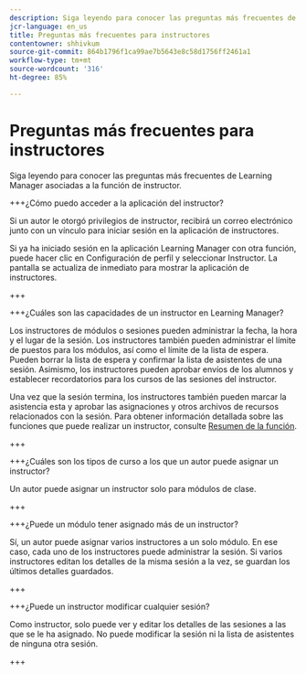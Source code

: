 ```yaml
---
description: Siga leyendo para conocer las preguntas más frecuentes de Learning Manager asociadas a la función de instructor.
jcr-language: en_us
title: Preguntas más frecuentes para instructores
contentowner: shhivkum
source-git-commit: 864b1796f1ca99ae7b5643e8c58d1756ff2461a1
workflow-type: tm+mt
source-wordcount: '316'
ht-degree: 85%

---
```




# Preguntas más frecuentes para instructores

Siga leyendo para conocer las preguntas más frecuentes de Learning Manager asociadas a la función de instructor.

+++¿Cómo puedo acceder a la aplicación del instructor?

Si un autor le otorgó privilegios de instructor, recibirá un correo electrónico junto con un vínculo para iniciar sesión en la aplicación de instructores.

Si ya ha iniciado sesión en la aplicación Learning Manager con otra función, puede hacer clic en Configuración de perfil y seleccionar Instructor. La pantalla se actualiza de inmediato para mostrar la aplicación de instructores.

+++

+++¿Cuáles son las capacidades de un instructor en Learning Manager?

Los instructores de módulos o sesiones pueden administrar la fecha, la hora y el lugar de la sesión. Los instructores también pueden administrar el límite de puestos para los módulos, así como el límite de la lista de espera. Pueden borrar la lista de espera y confirmar la lista de asistentes de una sesión. Asimismo, los instructores pueden aprobar envíos de los alumnos y establecer recordatorios para los cursos de las sesiones del instructor.

Una vez que la sesión termina, los instructores también pueden marcar la asistencia esta y aprobar las asignaciones y otros archivos de recursos relacionados con la sesión. Para obtener información detallada sobre las funciones que puede realizar un instructor, consulte [Resumen de la función](feature-summary/modules.md).

+++

+++¿Cuáles son los tipos de curso a los que un autor puede asignar un instructor?

Un autor puede asignar un instructor solo para módulos de clase.

+++

+++¿Puede un módulo tener asignado más de un instructor?

Sí, un autor puede asignar varios instructores a un solo módulo. En ese caso, cada uno de los instructores puede administrar la sesión. Si varios instructores editan los detalles de la misma sesión a la vez, se guardan los últimos detalles guardados.

+++

+++¿Puede un instructor modificar cualquier sesión?

Como instructor, solo puede ver y editar los detalles de las sesiones a las que se le ha asignado. No puede modificar la sesión ni la lista de asistentes de ninguna otra sesión.

+++

